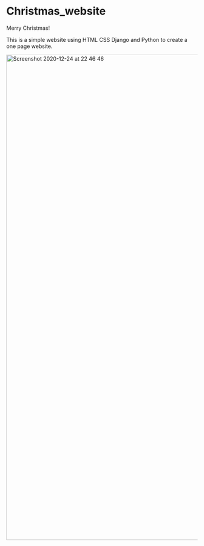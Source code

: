 # Christmas_website

Merry Christmas! 

This is a simple website using HTML CSS Django and Python to create a one page website.

<img width="1280" alt="Screenshot 2020-12-24 at 22 46 46" src="https://user-images.githubusercontent.com/67547010/103136937-84c17900-46bc-11eb-9637-42579642c301.png">
